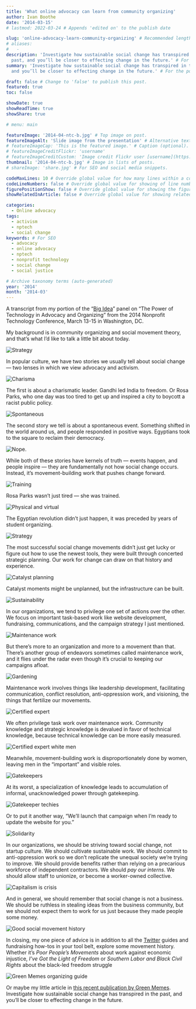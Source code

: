 ```yaml
---
title: 'What online advocacy can learn from community organizing'
author: Ivan Boothe
date: '2014-03-15'
# lastmod: 2022-03-24 # Appends 'edited on' to the publish date

slug: 'online-advocacy-learn-community-organizing' # Recommended length is 3 to 5 words.
# aliases:
#   -
description: 'Investigate how sustainable social change has transpired in the
  past, and you’ll be closer to effecting change in the future.' # For SEO and social media snippets.
summary: 'Investigate how sustainable social change has transpired in the past,
  and you’ll be closer to effecting change in the future.' # For the post in lists.

draft: false # Change to 'false' to publish this post.
featured: true
toc: false

showDate: true
showReadTime: true
showShare: true

# menu: main

featureImage: '2014-04-ntc-b.jpg' # Top image on post.
featureImageAlt: 'Slide image from the presentation' # Alternative text for featured image.
# featureImageCap: 'This is the featured image.' # Caption (optional).
# featureImageCreditFlickr: 'username'
# featureImageCreditCustom: 'Image credit Flickr user [username](https://www.flickr.com/photos/username).'
thumbnail: '2014-04-ntc-b.jpg' # Image in lists of posts.
# shareImage: 'share.jpg' # For SEO and social media snippets.

codeMaxLines: 10 # Override global value for how many lines within a code block before auto-collapsing.
codeLineNumbers: false # Override global value for showing of line numbers within code block.
figurePositionShow: false # Override global value for showing the figure label.
showRelatedInArticle: false # Override global value for showing related posts in this series at the end of the content.

categories:
  - Online advocacy
tags:
  - activism
  - nptech
  - social change
keywords: # For SEO
  - advocacy
  - online advocacy
  - nptech
  - nonprofit technology
  - social change
  - social justice

# Archive taxonomy terms (auto-generated)
year: '2014'
month: '2014-03'
---
```


A transcript from my portion of the
“[Big Idea](https://14ntc.sched.com/event/10981233f5dfb1e3ca5a325d9bd19f81)”
panel on “The Power of Technology in Advocacy and Organizing” from the 2014
Nonprofit Technology Conference, March 13-15 in Washington, DC.

My background is in community organizing and social movement theory, and that’s
what I’d like to talk a little bit about today.

![Strategy](2014004-ntc-b-0031280.jpg ' ')

In popular culture, we have two stories we usually tell about social change —
two lenses in which we view advocacy and activism.

![Charisma](2014004-ntc-b-0041280.jpg ' ')

The first is about a charismatic leader. Gandhi led India to freedom. Or Rosa
Parks, who one day was too tired to get up and inspired a city to boycott a
racist public policy.

![Spontaneous](2014004-ntc-b-0051280.jpg ' ')

The second story we tell is about a spontaneous event. Something shifted in the
world around us, and people responded in positive ways. Egyptians took to the
square to reclaim their democracy.

![Nope.](2014004-ntc-b-0061280.jpg ' ')

While both of these stories have kernels of truth — events happen, and people
inspire — they are fundamentally not how social change occurs. Instead, it’s
movement-building work that pushes change forward.

![Training](2014004-ntc-b-0071280.jpg ' ')

Rosa Parks wasn’t just tired — she was trained.

![Physical and virtual](2014004-ntc-b-0081280.jpg ' ')

The Egyptian revolution didn’t just happen, it was preceded by years of student
organizing.

![Strategy](2014004-ntc-b-0091280.jpg ' ')

The most successful social change movements didn’t just get lucky or figure out
how to use the newest tools, they were built through concerted strategic
planning. Our work for change can draw on that history and experience.

![Catalyst planning](2014004-ntc-b-0101280.jpg ' ')

Catalyst moments might be unplanned, but the infrastructure can be built.

![Sustainability](2014004-ntc-b-0111280.jpg ' ')

In our organizations, we tend to privilege one set of actions over the other. We
focus on important task-based work like website development, fundraising,
communications, and the campaign strategy I just mentioned.

![Maintenance work](2014004-ntc-b-0121280.jpg ' ')

But there’s more to an organization and more to a movement than that. There’s
another group of endeavors sometimes called maintenance work, and it flies under
the radar even though it’s crucial to keeping our campaigns afloat.

![Gardening](2014004-ntc-b-0131280.jpg ' ')

Maintenance work involves things like leadership development, facilitating
communication, conflict resolution, anti-oppression work, and visioning, the
things that fertilize our movements.

![Certified expert](2014004-ntc-b-0141280.jpg ' ')

We often privilege task work over maintenance work. Community knowledge and
strategic knowledge is devalued in favor of technical knowledge, because
technical knowledge can be more easily measured.

![Certified expert white men](2014004-ntc-b-0151280.jpg ' ')

Meanwhile, movement-building work is disproportionately done by women, leaving
men in the “important” and visible roles.

![Gatekeepers](2014004-ntc-b-0161280.jpg ' ')

At its worst, a specialization of knowledge leads to accumulation of informal,
unacknowledged power through gatekeeping.

![Gatekeeper techies](2014004-ntc-b-0171280.jpg ' ')

Or to put it another way, “We’ll launch that campaign when I’m ready to update
the website for you.”

![Solidarity](2014004-ntc-b-0181280.jpg ' ')

In our organizations, we should be striving toward social change, not startup
culture. We should cultivate sustainable work. We should commit to
anti-oppression work so we don’t replicate the unequal society we’re trying to
improve. We should provide benefits rather than relying on a precarious
workforce of independent contractors. We should _pay our interns_. We should
allow staff to unionize, or become a worker-owned collective.

![Capitalism is crisis](2014004-ntc-b-0191280.jpg ' ')

And in general, we should remember that social change is not a business. We
should be ruthless in stealing ideas from the business community, but we should
not expect them to work for us just because they made people some money.

![Good social movement history](2014004-ntc-b-0201280.jpg ' ')

In closing, my one piece of advice is in addition to all the
[Twitter](/tags/twitter/) guides and fundraising how-tos in your tool belt,
explore some movement history. Whether it’s _Poor People’s Movements_ about work
against economic injustice, _I’ve Got the Light of Freedom_ or _Southern Labor
and Black Civil Rights_ about the black-led freedom struggle

![Green Memes organizing guide](2014004-ntc-b-0211280.jpg ' ')

Or maybe my little article in
[this recent publication by Green Memes](https://greenmemesteam.tumblr.com/guide).
Investigate how sustainable social change has transpired in the past, and you’ll
be closer to effecting change in the future.
